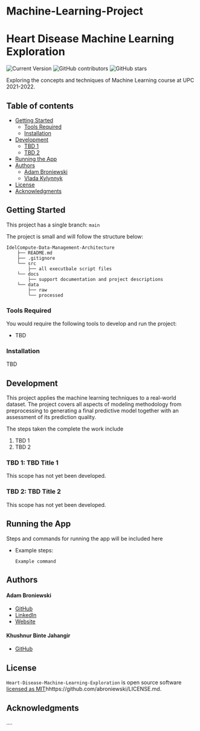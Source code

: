 # Machine-Learning-Project

# Heart Disease Machine Learning Exploration

![Current Version](https://img.shields.io/badge/version-v0.1-blue)
![GitHub contributors](https://img.shields.io/github/contributors/abroniewski/IdleCompute-Data-Management-Architecture)
![GitHub stars](https://img.shields.io/github/stars/abroniewski/IdleCompute-Data-Management-Architecture?style=social)

Exploring the concepts and techniques of Machine Learning course at UPC 2021-2022.

## Table of contents

[](https://)

- [Getting Started](#getting-started)
  - [Tools Required](#tools-required)
  - [Installation](#installation)
- [Development](#development)
  - [TBD 1](#tbd-1-tbd-title-1)
  - [TBD 2](#tbd-1-tbd-title-1)
- [Running the App](#running-the-app)
- [Authors](#authors)
  - [Adam Broniewski](#adam-broniewski)
  - [Vlada Kylynnyk](#vlada-kylynnyk)
- [License](#license)
- [Acknowledgments](#acknowledgments)

## Getting Started

This project has a single branch: `main`

The project is small and will follow the structure below:

```
IdelCompute-Data-Management-Architecture
	├── README.md
	├── .gitignore
	└── src
		├── all executbale script files
	└── docs
		├── support documentation and project descriptions
	└── data
		├── raw
		└── processed
```

### Tools Required

You would require the following tools to develop and run the project:

* TBD

### Installation

TBD

## Development

This project applies the machine learning techniques to a real-world dataset. The project covers all aspects of modeling methodology from
preprocessing to generating a final predictive model together with an assessment of its prediction quality.

The steps taken the complete the work include

1. TBD 1
2. TBD 2

### TBD 1: TBD Title 1

This scope has not yet been developed.

### TBD 2: TBD Title 2

This scope has not yet been developed.

## Running the App

Steps and commands for running the app will be included here

* Example steps:
  ```
  Example command
  ```

## Authors

#### Adam Broniewski

* [GitHub](https://github.com/abroniewski)
* [LinkedIn](https://www.linkedin.com/in/abroniewski/)
* [Website](https://adambron.com)

#### Khushnur Binte Jahangir

* [GitHub](https://github.com/khushnur)

## License

`Heart-Disease-Machine-Learning-Exploration` is open source software [licensed as MIT][license]hhttps://github.com/abroniewski/LICENSE.md.

## Acknowledgments

....

[//]: #
[license]: hhttps://github.com/abroniewski/LICENSE.md

